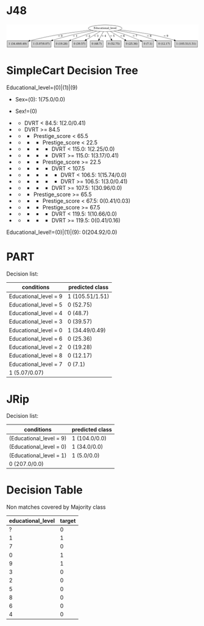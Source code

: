 # J48

![](last_J48_graph.png)

# SimpleCart Decision Tree

Educational_level=(0)|(1)|(9)

* Sex=(0): 1(75.0/0.0)

* Sex!=(0)

*   * DVRT < 84.5: 1(2.0/0.41)

*   * DVRT >= 84.5

*   *   * Prestige_score < 65.5

*   *   *   * Prestige_score < 22.5

*   *   *   *   * DVRT < 115.0: 1(2.25/0.0)

*   *   *   *   * DVRT >= 115.0: 1(3.17/0.41)

*   *   *   * Prestige_score >= 22.5

*   *   *   *   * DVRT < 107.5

*   *   *   *   *   * DVRT < 106.5: 1(15.74/0.0)

*   *   *   *   *   * DVRT >= 106.5: 1(3.0/0.41)

*   *   *   *   * DVRT >= 107.5: 1(30.96/0.0)

*   *   * Prestige_score >= 65.5

*   *   *   * Prestige_score < 67.5: 0(0.41/0.03)

*   *   *   * Prestige_score >= 67.5

*   *   *   *   * DVRT < 119.5: 1(10.66/0.0)

*   *   *   *   * DVRT >= 119.5: 0(0.41/0.16)

Educational_level!=(0)|(1)|(9): 0(204.92/0.0)

# PART

Decision list:

conditions|predicted class
---|---
Educational_level = 9| 1 (105.51/1.51)
Educational_level = 5| 0 (52.75)
Educational_level = 4| 0 (48.7)
Educational_level = 3| 0 (39.57)
Educational_level = 0| 1 (34.49/0.49)
Educational_level = 6| 0 (25.36)
Educational_level = 2| 0 (19.28)
Educational_level = 8| 0 (12.17)
Educational_level = 7| 0 (7.1)
| 1 (5.07/0.07)


# JRip

Decision list:

conditions|predicted class
---|---
(Educational_level = 9)|1 (104.0/0.0)
(Educational_level = 0)|1 (34.0/0.0)
(Educational_level = 1)|1 (5.0/0.0)
|0 (207.0/0.0)


# Decision Table

Non matches covered by Majority class

educational_level|target
---|---
?|0
1|1
7|0
0|1
9|1
3|0
2|0
5|0
8|0
6|0
4|0


